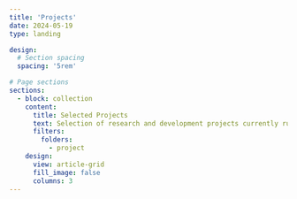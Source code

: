 ```yaml
---
title: 'Projects'
date: 2024-05-19
type: landing

design:
  # Section spacing
  spacing: '5rem'

# Page sections
sections:
  - block: collection
    content:
      title: Selected Projects
      text: Selection of research and development projects currently running in the Paul Wurth Chair.
      filters:
        folders:
          - project
    design:
      view: article-grid
      fill_image: false
      columns: 3
---
```

